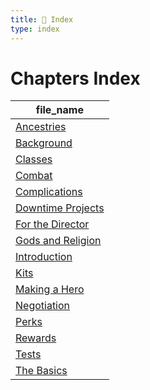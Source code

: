 ```yaml
---
title: 📑 Index
type: index
---
```


# Chapters Index

| file_name                                     |
| --------------------------------------------- |
| [Ancestries](../Ancestries)                   |
| [Background](../Background)                   |
| [Classes](../Classes)                         |
| [Combat](../Combat)                           |
| [Complications](../Complications)             |
| [Downtime Projects](../Downtime%20Projects)   |
| [For the Director](../For%20the%20Director)   |
| [Gods and Religion](../Gods%20and%20Religion) |
| [Introduction](../Introduction)               |
| [Kits](../Kits)                               |
| [Making a Hero](../Making%20a%20Hero)         |
| [Negotiation](../Negotiation)                 |
| [Perks](../Perks)                             |
| [Rewards](../Rewards)                         |
| [Tests](../Tests)                             |
| [The Basics](../The%20Basics)                 |
